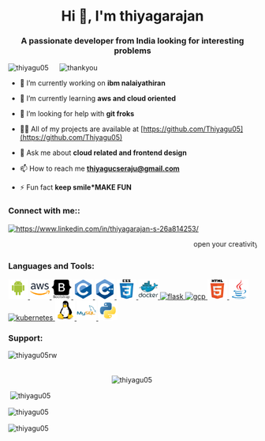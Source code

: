 <h1 align="center">Hi 👋, I'm thiyagarajan</h1>
<h3 align="center">A passionate developer from India looking for interesting problems</h3>
<img align="right" alt="thankyou" width="400"
 src="https://media.tenor.com/flflC6GFzO8AAAAd/sultan-alrefaei-programmer.gif">
<p align="left"> <img src="https://komarev.com/ghpvc/?username=thiyagu05&label=Profile%20views&color=0e75b6&style=flat" alt="thiyagu05" /> </p>

- 🔭 I’m currently working on **ibm nalaiyathiran**

- 🌱 I’m currently learning **aws and cloud oriented**

- 🤝 I’m looking for help with **git froks**

- 👨‍💻 All of my projects are available at [https://github.com/Thiyagu05](https://github.com/Thiyagu05)

- 💬 Ask me about **cloud related and frontend design**

- 📫 How to reach me **thiyagucseraju@gmail.com**

- ⚡ Fun fact **keep smile*MAKE FUN**


<h3 align="left">Connect with me::</h3>
<p align="left">
<a href="https://linkedin.com/in/https://www.linkedin.com/in/thiyagarajan-s-26a814253/" target="blank"><img align="center" src="https://raw.githubusercontent.com/rahuldkjain/github-profile-readme-generator/master/src/images/icons/Social/linked-in-alt.svg" alt="https://www.linkedin.com/in/thiyagarajan-s-26a814253/" height="30" width="40" /></a>
</p>
<marquee>open your creativity to make your own path</marquee>
<h3 align="left">Languages and Tools:</h3>
<p align="left"> <a href="https://developer.android.com" target="_blank" rel="noreferrer"> <img src="https://raw.githubusercontent.com/devicons/devicon/master/icons/android/android-original-wordmark.svg" alt="android" width="40" height="40"/> </a> <a href="https://aws.amazon.com" target="_blank" rel="noreferrer"> <img src="https://raw.githubusercontent.com/devicons/devicon/master/icons/amazonwebservices/amazonwebservices-original-wordmark.svg" alt="aws" width="40" height="40"/> </a> <a href="https://getbootstrap.com" target="_blank" rel="noreferrer"> <img src="https://raw.githubusercontent.com/devicons/devicon/master/icons/bootstrap/bootstrap-plain-wordmark.svg" alt="bootstrap" width="40" height="40"/> </a> <a href="https://www.cprogramming.com/" target="_blank" rel="noreferrer"> <img src="https://raw.githubusercontent.com/devicons/devicon/master/icons/c/c-original.svg" alt="c" width="40" height="40"/> </a> <a href="https://www.w3schools.com/cpp/" target="_blank" rel="noreferrer"> <img src="https://raw.githubusercontent.com/devicons/devicon/master/icons/cplusplus/cplusplus-original.svg" alt="cplusplus" width="40" height="40"/> </a> <a href="https://www.w3schools.com/css/" target="_blank" rel="noreferrer"> <img src="https://raw.githubusercontent.com/devicons/devicon/master/icons/css3/css3-original-wordmark.svg" alt="css3" width="40" height="40"/> </a> <a href="https://www.docker.com/" target="_blank" rel="noreferrer"> <img src="https://raw.githubusercontent.com/devicons/devicon/master/icons/docker/docker-original-wordmark.svg" alt="docker" width="40" height="40"/> </a> <a href="https://flask.palletsprojects.com/" target="_blank" rel="noreferrer"> <img src="https://www.vectorlogo.zone/logos/pocoo_flask/pocoo_flask-icon.svg" alt="flask" width="40" height="40"/> </a> <a href="https://cloud.google.com" target="_blank" rel="noreferrer"> <img src="https://www.vectorlogo.zone/logos/google_cloud/google_cloud-icon.svg" alt="gcp" width="40" height="40"/> </a> <a href="https://www.w3.org/html/" target="_blank" rel="noreferrer"> <img src="https://raw.githubusercontent.com/devicons/devicon/master/icons/html5/html5-original-wordmark.svg" alt="html5" width="40" height="40"/> </a> <a href="https://www.java.com" target="_blank" rel="noreferrer"> <img src="https://raw.githubusercontent.com/devicons/devicon/master/icons/java/java-original.svg" alt="java" width="40" height="40"/> </a> <a href="https://kubernetes.io" target="_blank" rel="noreferrer"> <img src="https://www.vectorlogo.zone/logos/kubernetes/kubernetes-icon.svg" alt="kubernetes" width="40" height="40"/> </a> <a href="https://www.linux.org/" target="_blank" rel="noreferrer"> <img src="https://raw.githubusercontent.com/devicons/devicon/master/icons/linux/linux-original.svg" alt="linux" width="40" height="40"/> </a> <a href="https://www.mysql.com/" target="_blank" rel="noreferrer"> <img src="https://raw.githubusercontent.com/devicons/devicon/master/icons/mysql/mysql-original-wordmark.svg" alt="mysql" width="40" height="40"/> </a> <a href="https://www.python.org" target="_blank" rel="noreferrer"> <img src="https://raw.githubusercontent.com/devicons/devicon/master/icons/python/python-original.svg" alt="python" width="40" height="40"/> </a> </p>

<h3 align="left">Support:</h3>
<p><a href="https://www.buymeacoffee.com/thiyagu05rw"> <img align="left" src="https://cdn.buymeacoffee.com/buttons/v2/default-yellow.png" height="50" width="210" alt="thiyagu05rw" /></a></p><br><br>

<p><img align="center" src="https://github-readme-stats.vercel.app/api/top-langs?username=thiyagu05&show_icons=true&locale=en&layout=compact" alt="thiyagu05" /></p>

<p>&nbsp;<img align="center" src="https://github-readme-stats.vercel.app/api?username=thiyagu05&show_icons=true&locale=en" alt="thiyagu05" /></p>

<p><img align="center" src="https://github-readme-streak-stats.herokuapp.com/?user=thiyagu05&" alt="thiyagu05" /></p>
<p><img align="center" src="https://i.gifer.com/origin/48/48db0d61a739e124de901bcd10ca1484_w200.webp" alt="thiyagu05" /></p>
